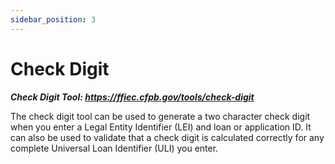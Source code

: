 ```yaml
---
sidebar_position: 3
---
```


# Check Digit

***Check Digit Tool: https://ffiec.cfpb.gov/tools/check-digit***

<p>The check digit tool can be used to generate a two character check digit when you enter a Legal Entity Identifier (LEI) and loan or application ID. It can also be used to validate that a check digit is calculated correctly for any complete Universal Loan Identifier (ULI) you enter.</p>

